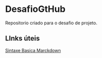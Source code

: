 # DesafioGtHub
Repositorio criado para o desafio de projeto. 

## LInks úteis 
[Sintaxe Basica Marckdown](https://www.markdownguide.org/basic-syntax/)
